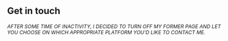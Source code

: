 ## Get in touch

<a href="https://github.com/arburk/arno-burkhart.de.git" class="fab fa-github" title="Arno Burkhart at github"></a>
<a href="https://ch.linkedin.com/pub/arno-burkhart/b4/a24/7b2" class="fab fa-linkedin" title="Arno Burkhart at Linked in"></a>
<a href="https://www.xing.com/profile/Arno_Burkhart" class="fab fa-xing-square" title="Arno Burkhart at Xing"></a>

<sub>_AFTER SOME TIME OF INACTIVITY, I DECIDED TO TURN OFF MY FORMER PAGE AND LET YOU CHOOSE ON WHICH APPROPRIATE PLATFORM YOU'D LIKE TO CONTACT ME._</sub>